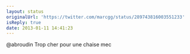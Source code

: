 ```yaml
---
layout: status
originalUrl: 'https://twitter.com/marcgg/status/289743816003551233'
isReply: true
date: 2013-01-11 14:41:23
---
```


@abroudin Trop cher pour une chaise mec
